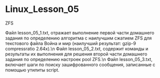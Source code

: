 # Linux_Lesson_05
ZFS

Файл lesson_05_1.txt, отражает выполнение первой части домашнего задания по определению алгоритма с наилучшим сжатием ZFS для текстового файла Война и мир (наилучший результат: gzip-9  compressratio  2.64x).\n
Файл lesson_05_2.txt, содержит команды и результаты их выполнения для решения второй части домашнего задания по определению настроек pool ZFS.\n
Файл lesson_05_3.txt, включает шаги по поиску зашифрованного сообщения, записанные с помощью утилиты script.
